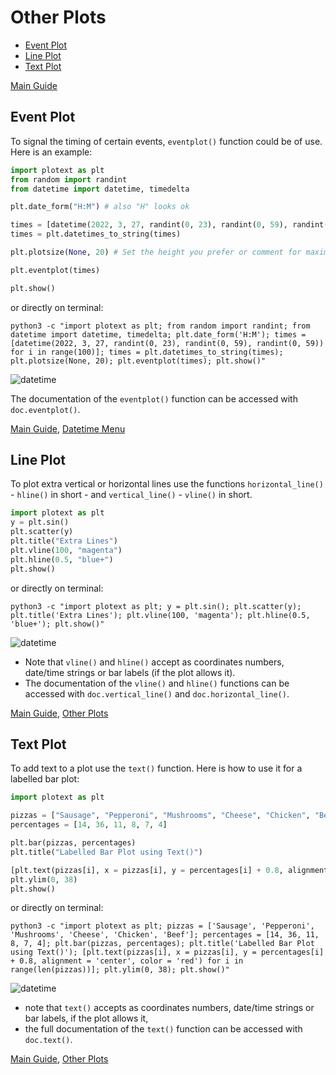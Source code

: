 # Other Plots
- [Event Plot](https://github.com/piccolomo/plotext/blob/master/readme/other.md#event-plot)
- [Line Plot](https://github.com/piccolomo/plotext/blob/master/readme/other.md#line-lines)
- [Text Plot](https://github.com/piccolomo/plotext/blob/master/readme/other.md#text-plot)

[Main Guide](https://github.com/piccolomo/plotext#guide)


## Event Plot
To signal the timing of certain events, `eventplot()` function could be of use. Here is an example:

```python
import plotext as plt
from random import randint
from datetime import datetime, timedelta

plt.date_form("H:M") # also "H" looks ok

times = [datetime(2022, 3, 27, randint(0, 23), randint(0, 59), randint(0, 59)) for i in range(100)] # A random list of times during the day
times = plt.datetimes_to_string(times)

plt.plotsize(None, 20) # Set the height you prefer or comment for maximum size 

plt.eventplot(times)

plt.show()
```
or directly on terminal:
```console
python3 -c "import plotext as plt; from random import randint; from datetime import datetime, timedelta; plt.date_form('H:M'); times = [datetime(2022, 3, 27, randint(0, 23), randint(0, 59), randint(0, 59)) for i in range(100)]; times = plt.datetimes_to_string(times); plt.plotsize(None, 20); plt.eventplot(times); plt.show()"
```

![datetime](https://raw.githubusercontent.com/piccolomo/plotext/master/images/eventplot.png)

The documentation of the `eventplot()` function can be accessed with `doc.eventplot()`.

[Main Guide](https://github.com/piccolomo/plotext#guide), [Datetime Menu](https://github.com/piccolomo/plotext/blob/master/readme/datetime.md#datetime-menu)


## Line Plot
To plot extra vertical or horizontal lines use the functions `horizontal_line()` - `hline()` in short - and `vertical_line()` - `vline()` in short.

```python
import plotext as plt
y = plt.sin() 
plt.scatter(y)
plt.title("Extra Lines")
plt.vline(100, "magenta")
plt.hline(0.5, "blue+")
plt.show()
```
or directly on terminal:
```console
python3 -c "import plotext as plt; y = plt.sin(); plt.scatter(y); plt.title('Extra Lines'); plt.vline(100, 'magenta'); plt.hline(0.5, 'blue+'); plt.show()"
```

![datetime](https://raw.githubusercontent.com/piccolomo/plotext/master/images/extralines.png)

- Note that `vline()` and `hline()` accept as coordinates numbers, date/time strings or bar labels (if the plot allows it).
- The documentation of the `vline()` and `hline()` functions can be accessed with `doc.vertical_line()` and `doc.horizontal_line()`.

[Main Guide](https://github.com/piccolomo/plotext#guide), [Other Plots](https://github.com/piccolomo/plotext/blob/master/readme/other.md)


## Text Plot
To add text to a plot use the `text()` function. Here is how to use it for a labelled bar plot:
 
```python
import plotext as plt

pizzas = ["Sausage", "Pepperoni", "Mushrooms", "Cheese", "Chicken", "Beef"]
percentages = [14, 36, 11, 8, 7, 4]

plt.bar(pizzas, percentages)
plt.title("Labelled Bar Plot using Text()")

[plt.text(pizzas[i], x = pizzas[i], y = percentages[i] + 0.8, alignment = 'center', color = 'red') for i in range(len(pizzas))]
plt.ylim(0, 38)
plt.show()
```

or directly on terminal:
```console
python3 -c "import plotext as plt; pizzas = ['Sausage', 'Pepperoni', 'Mushrooms', 'Cheese', 'Chicken', 'Beef']; percentages = [14, 36, 11, 8, 7, 4]; plt.bar(pizzas, percentages); plt.title('Labelled Bar Plot using Text()'); [plt.text(pizzas[i], x = pizzas[i], y = percentages[i] + 0.8, alignment = 'center', color = 'red') for i in range(len(pizzas))]; plt.ylim(0, 38); plt.show()"
```

![datetime](https://raw.githubusercontent.com/piccolomo/plotext/master/images/labelled-bar.png)

- note that `text()` accepts as coordinates numbers, date/time strings or bar labels, if the plot allows it,
- the full documentation of the `text()` function can be accessed with `doc.text()`.

[Main Guide](https://github.com/piccolomo/plotext#guide), [Other Plots](https://github.com/piccolomo/plotext/blob/master/readme/other.md)
